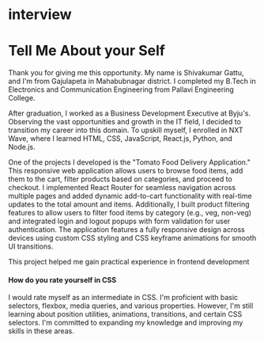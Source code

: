 ﻿# interview

 <h1>Tell Me About your Self</h1>
 <p>Thank you for giving me this opportunity. My name is Shivakumar Gattu, and I'm from Gajulapeta in Mahabubnagar district. I completed my B.Tech in Electronics and Communication Engineering from Pallavi Engineering College.

After graduation, I worked as a Business Development Executive at Byju's. Observing the vast opportunities and growth in the IT field, I decided to transition my career into this domain. To upskill myself, I enrolled in NXT Wave, where I learned HTML, CSS, JavaScript, React.js, Python, and Node.js.

One of the projects I developed is the "Tomato Food Delivery Application." This responsive web application allows users to browse food items, add them to the cart, filter products based on categories, and proceed to checkout. I implemented React Router for seamless navigation across multiple pages and added dynamic add-to-cart functionality with real-time updates to the total amount and items. Additionally, I built product filtering features to allow users to filter food items by category (e.g., veg, non-veg) and integrated login and logout popups with form validation for user authentication. The application features a fully responsive design across devices using custom CSS styling and CSS keyframe animations for smooth UI transitions.

This project helped me gain practical experience in frontend development </p>

#### How do you rate yourself in CSS
I would rate myself as an intermediate in CSS. I'm proficient with basic selectors, flexbox, media queries, and various properties. However, I'm still learning about position utilities, animations, transitions, and certain CSS selectors. I'm committed to expanding my knowledge and improving my skills in these areas.
